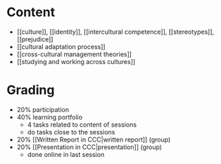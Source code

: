 # Content
- [[culture]], [[identity]], [[intercultural competence]], [[stereotypes]], [[prejudice]]
- [[cultural adaptation process]]
- [[cross-cultural management theories]]
- [[studying and working across cultures]]

# Grading
- 20% participation
- 40% learning portfolio
	- 4 tasks related to content of sessions
	- do tasks close to the sessions
- 20% [[Written Report in CCC|written report]] (group)
- 20% [[Presentation in CCC|presentation]] (group)
	- done online in last session